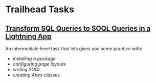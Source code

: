 # Trailhead Tasks

## [Transform SQL Queries to SOQL Queries in a Lightning App](https://trailhead.salesforce.com/projects/transform-sql-queries-to-soql-queries-in-a-lightning-app)

An intermediate level task that lets gives you some practice with:
  * *installing a package*
  * *configuring page layouts*
  * *writing SOQL*
  * *creating Apex classes*
